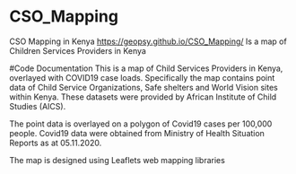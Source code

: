 # CSO_Mapping
CSO Mapping in Kenya
https://geopsy.github.io/CSO_Mapping/
Is a map of Children Services Providers in Kenya

#Code Documentation
This is a map of Child Services Providers in Kenya, overlayed with COVID19 case loads. Specifically the map contains point data of Child Service Organizations, Safe shelters and World Vision sites within Kenya. These datasets were provided by African Institute of Child Studies (AICS). 

The point data is overlayed on a polygon of Covid19 cases per 100,000 people. Covid19 data were obtained from Ministry of Health Situation Reports as at 05.11.2020.

The map is designed using Leaflets web mapping libraries
